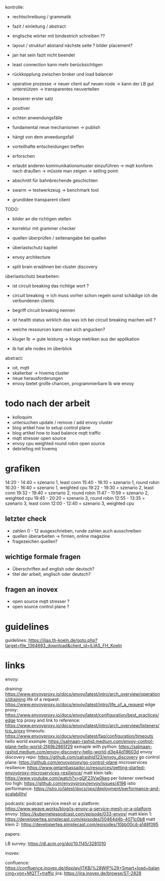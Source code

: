 kontrolle:
- rechtschreibung / grammatik
- fazit / einleitung / abstract
- englische wörter mit bindestrich schreiben ??
- layout / struktur! abstand nächste seite ? bilder placement?
- jan hat sein fazit nicht beendet


- least connection kann mehr berücksichtigen
- rückkopplung zwischen broker und load balancer

- operative prozesse -> neuer client auf neuen node -> kann der LB gut unterstützen -> transparentes neuverteilen


- besserer erster satz
- positiver
- echten anwendungsfälle
- fundamental neue mechanismen -> publish
- hängt von dem anwedungsfall
- vorteilhafte entscheidungen treffen
- erforschen

- erlaubt anderen kommunikationsmuster einzuführen -> mqtt konform nach draußen -> müsste man zeigen
-> selling point: 

- abschnitt für bahnbrechende geschichten
- swarm -> testwerkzeug -> benchmark tool
- grundidee transparent client

TODO:
- bilder an die richtigen stellen
- korrektur mit grammer checker
- quellen überprüfen / seitenangabe bei quellen

- überlastschutz kapitel
- envoy architecture
- split brain erwähnen bei cluster discovery

überlastschutz bearbeiten:
- ist circuit breaking das richtige wort ?
- circuit breaking -> ich muss vorher schon regeln sonst schädige ich die verbundenen clients
- begriff circuit breaking nennen
- ist health status wirklich das was ich bei circuit breaking machen will ?
- welche ressourcen kann man sich angucken?

- kluger lb -> gute leistung -> kluge metriken aus der applikation

- lb hat alle nodes im überblick

abstract:
- iot, mqtt
- skalierbar -> hivemq cluster
- neue herausforderungen
- envoy bietet große chancen, programmierbare lb wie envoy

# todo nach der arbeit
- kolloquim
- untersuchen update / remove / add envoy cluster
- blog artikel how to setup control plane
- blog artikel how to load balance mqtt traffic
- mqtt stresser open source
- envoy cpu weighted round robin open source
- debriefing mit hivemq

# grafiken
14:20 - 14:40 = szenario 1, least conn
15:40 - 16:10 = szenario 1, round robin
16:20 - 16:40 = szenario 1, weighted cpu
19:22 - 19:30 = szenario 2, least conn
19:32 - 19:40 = szenario 2, round robin
11:47 - 11:59 = szenario 2, weighted cpu
19:45 - 20:20 = szenario 3, round robin
12:55 - 13:35 = szenario 3, least conn
12:00 - 12:40 = szenario 3, weighted cpu

## letzter check
- zahlen 0 - 12 ausgeschrieben, runde zahlen auch ausschreiben
- quellen überarbeiten -> firmen, online magazine
- fragezeichen quellen?

## wichtige formale fragen

- Überschriften auf english oder deutsch?
- titel der arbeit, englisch oder deutsch?

## fragen an inovex

- open source mqtt stresser ?
- open source control plane ?

# guidelines

guidelines: https://ilias.th-koeln.de/goto.php?target=file_1364683_download&client_id=ILIAS_FH_Koeln

# links

envoy:

draining: https://www.envoyproxy.io/docs/envoy/latest/intro/arch_overview/operations/draining
life of a request: https://www.envoyproxy.io/docs/envoy/latest/intro/life_of_a_request
edge proxy: https://www.envoyproxy.io/docs/envoy/latest/configuration/best_practices/edge
tcp proxy and link to reference: https://www.envoyproxy.io/docs/envoy/latest/intro/arch_overview/listeners/tcp_proxy
timeouts: https://www.envoyproxy.io/docs/envoy/latest/faq/configuration/timeouts
hello world example: https://salmaan-rashid.medium.com/envoy-control-plane-hello-world-2f49b2865f29
exmaple with python: https://salmaan-rashid.medium.com/envoy-discovery-hello-world-d3e44d19603d
envoy discovery repo: https://github.com/salrashid123/envoy_discovery
go control plane: https://github.com/envoyproxy/go-control-plane
microservices resilience: https://www.getambassador.io/resources/getting-started-envoyproxy-microservices-resilience/
matt klein talk: https://www.youtube.com/watch?v=gQF23Vw0keg
per listener overhead too high: https://github.com/envoyproxy/envoy/issues/4196
istio performance: https://istio.io/latest/docs/ops/deployment/performance-and-scalability/

podcasts:
podcast service mesh or a platform: https://www.weave.works/blog/is-envoy-a-service-mesh-or-a-platform
envoy: https://kubernetespodcast.com/episode/033-envoy/
matt klein 1: https://developertea.simplecast.com/episodes/50464d4b-4071c0b8
matt klein 2: https://developertea.simplecast.com/episodes/10bb00cd-a148f095

papers:

LB survey: https://dl.acm.org/doi/10.1145/3281010

inovex:

confluence: https://confluence.inovex.de/display/ITKB/%28WIP%29+Smart+load+balancing+von+MQTT+traffic
jira: https://jira.inovex.de/browse/ST-2828
